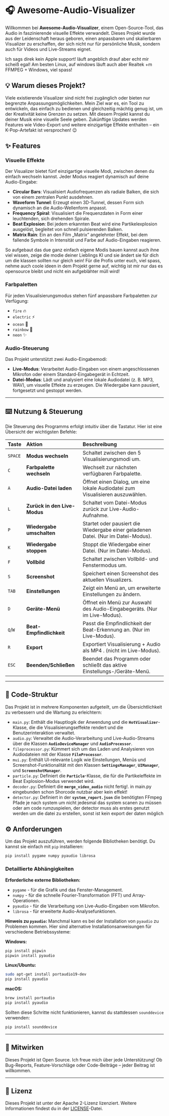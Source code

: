 # 🎧 Awesome-Audio-Visualizer

Willkommen bei **Awesome-Audio-Visualizer**, einem Open-Source-Tool, das Audio in faszinierende visuelle Effekte verwandelt. Dieses Projekt wurde aus der Leidenschaft heraus geboren, einen anpassbaren und skalierbaren Visualizer zu erschaffen, der sich nicht nur für persönliche Musik, sondern auch für Videos und Live-Streams eignet.

Ich sags direk kein Apple support! läuft angeblich drauf aber echt mir scheiß egal! Am besten Linux, auf windows läuft auch aber Realtek +m FFMPEG + Windows, viel spass!



## 💡 Warum dieses Projekt?

Viele existierende Visualizer sind nicht frei zugänglich oder bieten nur begrenzte Anpassungsmöglichkeiten. Mein Ziel war es, ein Tool zu entwickeln, das einfach zu bedienen und gleichzeitig mächtig genug ist, um der Kreativität keine Grenzen zu setzen. Mit diesem Projekt kannst du deiner Musik eine visuelle Seele geben. Zukünftige Updates werden Features wie Video-Export und weitere einzigartige Effekte enthalten – ein K-Pop-Artefakt ist versprochen! 😉



## ✨ Features

### Visuelle Effekte

Der Visualizer bietet fünf einzigartige visuelle Modi, zwischen denen du einfach wechseln kannst. Jeder Modus reagiert dynamisch auf deine Audio-Eingabe:

* **Circular Bars**: Visualisiert Audiofrequenzen als radiale Balken, die sich von einem zentralen Punkt ausdehnen.
* **Waveform Tunnel**: Erzeugt einen 3D-Tunnel, dessen Form sich dynamisch an die Audio-Wellenform anpasst.
* **Frequency Spiral**: Visualisiert die Frequenzdaten in Form einer leuchtenden, sich drehenden Spirale.
* **Beat Explosion**: Bei jedem erkannten Beat wird eine Partikelexplosion ausgelöst, begleitet von schnell pulsierenden Balken.
* **Matrix Rain**: Ein an den Film „Matrix“ angelehnter Effekt, bei dem fallende Symbole in Intensität und Farbe auf Audio-Eingaben reagieren.

So aufgebaut das due ganz einfach eigene Modis bauen kannst auch ihne viel wissen, zeige die modie deiner Lieblings KI und sie ändert sie für dich um die klassen sollten nur gleich sein! 
Für die Profis unter euch, viel spass, nehme auch coole ideen in dem Projekt gerne auf, wichtig ist mir nur das es opensource bleibt und nicht ein aufgeblähter müll wird!

### Farbpaletten

Für jeden Visualisierungsmodus stehen fünf anpassbare Farbpaletten zur Verfügung:

* `fire` 🔥
* `electric` ⚡
* `ocean` 🌊
* `rainbow` 🌈
* `neon` ✨

### Audio-Steuerung

Das Projekt unterstützt zwei Audio-Eingabemodi:

* **Live-Modus**: Verarbeitet Audio-Eingaben von einem angeschlossenen Mikrofon oder einem Standard-Eingabegerät in Echtzeit.
* **Datei-Modus**: Lädt und analysiert eine lokale Audiodatei (z. B. MP3, WAV), um visuelle Effekte zu erzeugen. Die Wiedergabe kann pausiert, fortgesetzt und gestoppt werden.

---

## ⌨️ Nutzung & Steuerung

Die Steuerung des Programms erfolgt intuitiv über die Tastatur. Hier ist eine Übersicht der wichtigsten Befehle:

| Taste | Aktion | Beschreibung |
| :--- | :--- | :--- |
| `SPACE` | **Modus wechseln** | Schaltet zwischen den 5 Visualisierungsmodi um. |
| `C` | **Farbpalette wechseln** | Wechselt zur nächsten verfügbaren Farbpalette. |
| `A` | **Audio-Datei laden** | Öffnet einen Dialog, um eine lokale Audiodatei zum Visualisieren auszuwählen. |
| `L` | **Zurück in den Live-Modus** | Schaltet vom Datei-Modus zurück zur Live-Audio-Aufnahme. |
| `P` | **Wiedergabe umschalten** | Startet oder pausiert die Wiedergabe einer geladenen Datei. (Nur im Datei-Modus). |
| `K` | **Wiedergabe stoppen** | Stoppt die Wiedergabe einer Datei. (Nur im Datei-Modus). |
| `F` | **Vollbild** | Schaltet zwischen Vollbild- und Fenstermodus um. |
| `S` | **Screenshot** | Speichert einen Screenshot des aktuellen Visualizers. |
| `TAB` | **Einstellungen** | Zeigt ein Menü an, um erweiterte Einstellungen zu ändern. |
| `D` | **Geräte-Menü** | Öffnet ein Menü zur Auswahl des Audio-Eingabegeräts. (Nur im Live-Modus). |
| `Q`/`W` | **Beat-Empfindlichkeit** | Passt die Empfindlichkeit der Beat-Erkennung an. (Nur im Live-Modus). |
| `R` | **Export** | Exportiert Visualisierung + Audio als MP4 . (nicht im Live-Modus). | 
| `ESC` | **Beenden/Schließen** | Beendet das Programm oder schließt das aktive Einstellungs-/Geräte-Menü. |

---

## 📂 Code-Struktur

Das Projekt ist in mehrere Komponenten aufgeteilt, um die Übersichtlichkeit zu verbessern und die Wartung zu erleichtern:

* `main.py`: Enthält die Hauptlogik der Anwendung und die **`HotVisualizer`**-Klasse, die die Visualisierungseffekte rendert und die Benutzerinteraktion verwaltet.
* `audio.py`: Verwaltet die Audio-Verarbeitung und Live-Audio-Streams über die Klassen **`AudioDeviceManager`** und **`AudioProcessor`**.
* `fileprocessor.py`: Kümmert sich um das Laden und Analysieren von Audiodateien mit der Klasse **`FileProcessor`**.
* `mui.py`: Enthält UI-relevante Logik wie Einstellungen, Menüs und Screenshot-Funktionalität mit den Klassen **`SettingsManager`**, **`UIManager`**, und **`ScreenshotManager`**.
* `particle.py`: Definiert die **`Particle`**-Klasse, die für die Partikeleffekte im Beat Explosion-Modus verwendet wird.
* `decoder.py`: Definiert die **`merge_video_audio`** nicht fertig!. in main.py eingebunden schon Shorcode nutzbar aber kein effekt!
* `detector.py`: Definiert in der   **`system_report.json`** die benötigten FFmpeg Pfade je nach system um nicht jedesmal das system scanen zu müssen oder am code rumzuspielen, der detector muss als erstes genutzt werden um die datei zu erstellen, sonst ist kein export der daten möglich 



## ⚙️ Anforderungen

Um das Projekt auszuführen, werden folgende Bibliotheken benötigt. Du kannst sie einfach mit `pip` installieren:

```bash
pip install pygame numpy pyaudio librosa
````

### Detaillierte Abhängigkeiten

**Erforderliche externe Bibliotheken:**

  * `pygame` - für die Grafik und das Fenster-Management.
  * `numpy` - für die schnelle Fourier-Transformation (FFT) und Array-Operationen.
  * `pyaudio` - für die Verarbeitung von Live-Audio-Eingaben vom Mikrofon.
  * `librosa` - für erweiterte Audio-Analysefunktionen.

**Hinweis zu `pyaudio`:**
Manchmal kann es bei der Installation von `pyaudio` zu Problemen kommen. Hier sind alternative Installationsanweisungen für verschiedene Betriebssysteme:

**Windows:**

```bash
pip install pipwin
pipwin install pyaudio
```

**Linux/Ubuntu:**

```bash
sudo apt-get install portaudio19-dev
pip install pyaudio
```

**macOS:**

```bash
brew install portaudio
pip install pyaudio
```

Sollten diese Schritte nicht funktionieren, kannst du stattdessen `sounddevice` verwenden:

```bash
pip install sounddevice
```

-----

## 🤝 Mitwirken

Dieses Projekt ist Open Source. Ich freue mich über jede Unterstützung\! Ob Bug-Reports, Feature-Vorschläge oder Code-Beiträge – jeder Beitrag ist willkommen.

-----

## 📝 Lizenz

Dieses Projekt ist unter der Apache 2-Lizenz lizenziert. Weitere Informationen findest du in der [LICENSE](LICENSE)-Datei.

